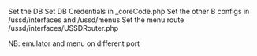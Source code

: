 Set the DB
Set DB Credentials in _coreCode.php
Set the other B configs in /ussd/interfaces and /ussd/menus
Set the menu route /ussd/interfaces/USSDRouter.php

NB: emulator and menu on different port